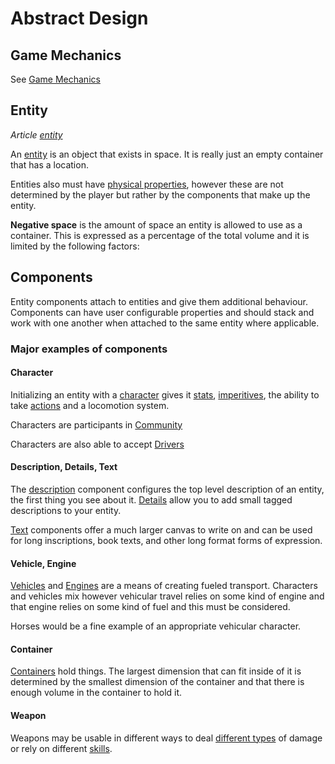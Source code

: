 # Abstract Design

## Game Mechanics

See [Game Mechanics](mechanics/README.md)

## Entity
*Article [entity](entity.md)*

An [entity](entity.md) is an object that exists in space. It is really just an empty container that has a location.

Entities also must have [physical properties](physical-properties.md), however these are not determined by the player but rather by the components that make up the entity.

**Negative space** is the amount of space an entity is allowed to use as a container. This is expressed as a percentage of the total volume and it is limited by the following factors:


## Components

Entity components attach to entities and give them additional behaviour. Components can have user configurable properties and should stack and work with one another when attached to the same entity where applicable.

### Major examples of components

#### Character

Initializing an entity with a [character](components/character.md) gives it [stats](mechanics/stats.md), [imperitives](mechanics/imperitives.md), the ability to take [actions](mechanics/actions.md) and a locomotion system.

Characters are participants in [Community]()


Characters are also able to accept [Drivers](components/driver.md)

#### Description, Details, Text

The [description](components/description.md) component configures the top level description of an entity, the first thing you see about it. [Details](components/detail.md) allow you to add small tagged descriptions to your entity.

[Text](components/text.md) components offer a much larger canvas to write on and can be used for long inscriptions, book texts, and other long format forms of expression.

#### Vehicle, Engine

[Vehicles](components/vehicle.md) and [Engines](components/engine.md) are a means of creating fueled transport. Characters and vehicles mix however vehicular travel relies on some kind of engine and that engine relies on some kind of fuel and this must be considered.

Horses would be a fine example of an appropriate vehicular character.

#### Container

[Containers](components/container.md) hold things. The largest dimension that can fit inside of it is determined by the smallest dimension of the container and that there is enough volume in the container to hold it.

#### Weapon

Weapons may be usable in different ways to deal [different types](mechanics/damage-types.md) of damage or rely on different [skills](mechanics/skills.md).